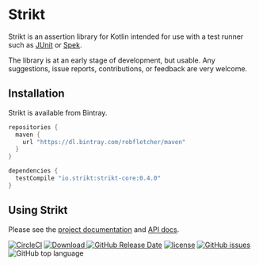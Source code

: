 # Strikt

Strikt is an assertion library for Kotlin intended for use with a test runner such as [JUnit](https://junit.org/junit5/) or [Spek](http://spekframework.org/).

The library is at an early stage of development, but usable.
Any suggestions, issue reports, contributions, or feedback are very welcome.

## Installation

Strikt is available from Bintray.

```groovy
repositories { 
  maven { 
    url "https://dl.bintray.com/robfletcher/maven" 
  } 
}

dependencies {
  testCompile "io.strikt:strikt-core:0.4.0"
}
```

## Using Strikt

Please see the [project documentation](https://strikt.io/) and [API docs](https://strikt.io/api/strikt). 

[![CircleCI](https://img.shields.io/circleci/project/github/robfletcher/strikt/master.svg)](https://circleci.com/gh/robfletcher/strikt/tree/master)
[![Download](https://api.bintray.com/packages/robfletcher/maven/strikt-core/images/download.svg) ](https://bintray.com/robfletcher/maven/strikt-core/_latestVersion)
[![GitHub Release Date](https://img.shields.io/github/release-date/robfletcher/strikt.svg)](https://github.com/robfletcher/strikt/releases)
[![license](https://img.shields.io/github/license/robfletcher/strikt.svg)](https://www.apache.org/licenses/LICENSE-2.0.html)
[![GitHub issues](https://img.shields.io/github/issues/robfletcher/strikt.svg)](https://github.com/robfletcher/strikt/issues)
![GitHub top language](https://img.shields.io/github/languages/top/robfletcher/strikt.svg)
